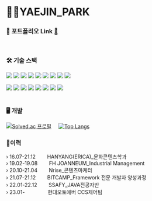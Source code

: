
<h1>👩‍💻YAEJIN_PARK</h1>

### 🎨 포트폴리오 Link [:link:](https://drive.google.com/file/d/1KXChGS0vYCR7aMdM_EhVxEq96qwBdzus/view?usp=share_link)
 <br>
<h3>🛠 기술 스택</h3>

<img src="https://img.shields.io/badge/java-007396?style=flat-square&logo=java&logoColor=white"> <img src="https://img.shields.io/badge/javascript-F7DF1E?style=flat-square&logo=javascript&logoColor=black"> <img src="https://img.shields.io/badge/html5-E34F26?style=flat-square&logo=html5&logoColor=white"> <img src="https://img.shields.io/badge/css-1572B6?style=flat-square&logo=css3&logoColor=white">  <img src="https://img.shields.io/badge/vue.js-4FC08D?style=flat-square&logo=vue.js&logoColor=white">  <img src="https://img.shields.io/badge/react-61DAFB?style=flat-square&logo=react&logoColor=white"> <img src="https://img.shields.io/badge/mysql-4479A1?style=flat-square&logo=mysql&logoColor=white">  <img src="https://img.shields.io/badge/redis-DC382D?style=flat-square&logo=redis&logoColor=white">  <img src="https://img.shields.io/badge/linux-FCC624?style=flat-square&logo=linux&logoColor=black">

 <img src="https://img.shields.io/badge/spring-6DB33F?style=flat-square&logo=spring&logoColor=white"> <img src="https://img.shields.io/badge/springboot-6DB33F?style=flat-square&logo=springboot&logoColor=white"> <img src="https://img.shields.io/badge/jquery-0769AD?style=flat-square&logo=jquery&logoColor=white"> <img src="https://img.shields.io/badge/bootstrap-7952B3?style=flat-square&logo=bootstrap&logoColor=white"> <img src="https://img.shields.io/badge/AWS-232F3E?style=flat-square&logo=Amazon%20AWS&logoColor=white"/> <img src="https://img.shields.io/badge/github-181717?style=flat-square&logo=github&logoColor=white"> <img src="https://img.shields.io/badge/GIT-F05032?style=flat-square&logo=git&logoColor=white"> <img src="https://img.shields.io/badge/gitlab-FC6D26?style=flat-square&logo=gitlab&logoColor=black">
 <br><br>
<h3>🖥️ 개발</h3>

[![Solved.ac
프로필](http://mazassumnida.wtf/api/v2/generate_badge?boj=pyjin805)](https://solved.ac/pyjin805)&nbsp;&nbsp;&nbsp;&nbsp; [![Top Langs](https://github-readme-stats.vercel.app/api/top-langs/?username=yaejin-park&layout=compact)](https://github.com/pyjin805/github-readme-stats)
<!-- 
 ![Anurag's GitHub stats](https://github-readme-stats.vercel.app/api?username=yaejin-park&show_icons=true&theme=transparent)
<img src="http://mazandi.herokuapp.com/api?handle=pyjin805&theme=warm"/> -->


<div>
 <h3>🚩이력</h3>
 ›  <span">16.07-21.12</span>&nbsp;&nbsp;&nbsp;&nbsp;&nbsp;&nbsp;&nbsp;&nbsp;HANYANG(ERICA)_문화콘텐츠학과<br>
 ›  19.02-19.08&nbsp;&nbsp;&nbsp;&nbsp;&nbsp;&nbsp;&nbsp;&nbsp;FH JOANNEUM_Industrial Management<br>
 ›  20.10-21.04&nbsp;&nbsp;&nbsp;&nbsp;&nbsp;&nbsp;&nbsp;&nbsp;Nrise_콘텐츠마케터<br>
 ›  21.07-21.12&nbsp;&nbsp;&nbsp;&nbsp;&nbsp;&nbsp;&nbsp;&nbsp;BITCAMP_Framework 전문 개발자 양성과정<br>
 ›  22.01-22.12&nbsp;&nbsp;&nbsp;&nbsp;&nbsp;&nbsp;&nbsp;&nbsp;SSAFY_JAVA전공자반<br>
 ›  23.01-&nbsp;&nbsp;&nbsp;&nbsp;&nbsp;&nbsp;&nbsp;&nbsp;&nbsp;&nbsp;&nbsp;&nbsp;&nbsp;&nbsp;&nbsp;&nbsp;현대오토에버 CCS제어팀<br>
</div>

<!-- 
[![Solved.ac프로필](http://mazassumnida.wtf/api/mini/generate_badge?boj=pyjin805)](https://solved.ac/pyjin805)
 -->
